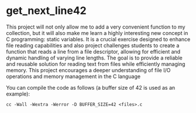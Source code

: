 # get_next_line42

This project will not only allow me to add a very convenient function to my collection,
but it will also make me learn a highly interesting new concept in C programming: static
variables. It is a crucial exercise designed to enhance file reading capabilities and also
project challenges students to create a function that reads a line from a file descriptor,
allowing for efficient and dynamic handling of varying line lengths. The goal is to provide
a reliable and reusable solution for reading text from files while efficiently managing memory.
This project encourages a deeper understanding of file I/O operations and memory management
in the C language

You can compile the code as follows (a buffer size of 42 is used as an example):
```
cc -Wall -Wextra -Werror -D BUFFER_SIZE=42 <files>.c
```
